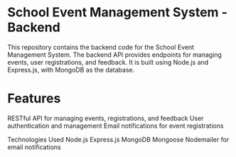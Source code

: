 # School Event Management System - Backend

This repository contains the backend code for the School Event Management System. The backend API provides endpoints for managing events, user registrations, and feedback. It is built using Node.js and Express.js, with MongoDB as the database.

# Features
RESTful API for managing events, registrations, and feedback
User authentication and management
Email notifications for event registrations

Technologies Used
Node.js
Express.js
MongoDB
Mongoose
Nodemailer for email notifications
